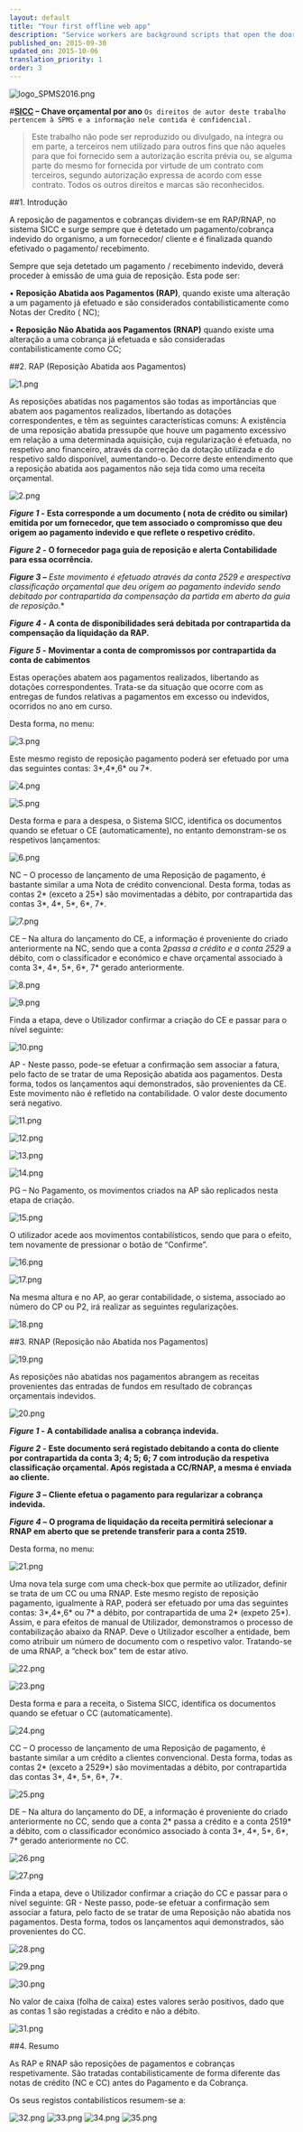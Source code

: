 ```yaml
---
layout: default
title: "Your first offline web app"
description: "Service workers are background scripts that open the door to rich offline functionality that would normally require a native application. Learn how to integrate a service worker into an existing application to make it work offline."
published_on: 2015-09-30
updated_on: 2015-10-06
translation_priority: 1
order: 3
---
```

![logo_SPMS2016.png](https://github.com/SPMSSICC/Markdown/blob/master/logos%20SPMS/logo_SPMS2016.png "")

#**[SICC](C://Users//User//Desktop//SICC//LOGIN.html "SICC") – Chave orçamental por ano**
``Os direitos de autor deste trabalho pertencem à SPMS e a informação nele contida é confidencial.``


> Este trabalho não pode ser reproduzido ou divulgado, na íntegra ou em parte, a terceiros nem utilizado para outros fins que não aqueles para que foi fornecido sem a autorização escrita prévia ou, se alguma parte do mesmo for fornecida por virtude de um contrato com terceiros, segundo autorização expressa de acordo com esse contrato. Todos os outros direitos e marcas são reconhecidos.

##1.	Introdução

A reposição de pagamentos e cobranças dividem-se em RAP/RNAP, no sistema SICC e surge sempre que é detetado um pagamento/cobrança indevido do organismo, a um fornecedor/ cliente e é finalizada quando efetivado o pagamento/ recebimento.

Sempre que seja detetado um pagamento / recebimento indevido, deverá proceder à emissão de uma guia de reposição. Esta pode ser:

•	**Reposição Abatida aos Pagamentos (RAP)**, quando existe uma alteração a um pagamento já efetuado e são considerados contabilisticamente como Notas der Credito ( NC);

•	**Reposição Não Abatida aos Pagamentos (RNAP)** quando existe uma alteração a uma cobrança já efetuada e são consideradas contabilisticamente como CC;

##2. RAP (Reposição Abatida aos Pagamentos)

![1.png](https://github.com/SPMSSICC/Markdown/blob/master/RAP%20e%20RNAP/1.png "")

As reposições abatidas nos pagamentos são todas as importâncias que abatem aos pagamentos realizados, libertando as dotações correspondentes, e têm as seguintes características comuns: 
A existência de uma reposição abatida pressupõe que houve um pagamento excessivo em relação a uma determinada aquisição, cuja regularização é efetuada, no respetivo ano financeiro, através da correção da dotação utilizada e do respetivo saldo disponível, aumentando-o. Decorre deste entendimento que a reposição abatida aos pagamentos não seja tida como uma receita orçamental. 

![2.png](https://github.com/SPMSSICC/Markdown/blob/master/RAP%20e%20RNAP/2.png "")

***Figure 1 -*** **Esta corresponde a um documento ( nota de crédito ou similar) emitida por um fornecedor, que tem associado o compromisso que deu origem ao pagamento indevido e que reflete o respetivo crédito.** 

***Figure 2 -*** **O fornecedor paga guia de reposição e alerta Contabilidade para essa ocorrência.**

***Figure 3 –*** **Este movimento é efetuado através da conta 2529* e arespectiva classificação orçamental que deu origem ao pagamento indevido sendo debitado por contrapartida da compensação da partida em aberto da guia de reposição.**

***Figure 4 -*** **A conta de disponibilidades será debitada por contrapartida da compensação da liquidação da RAP.**

***Figure 5 -*** **Movimentar a conta de compromissos por contrapartida da conta de cabimentos**

Estas operações abatem aos pagamentos realizados, libertando as dotações correspondentes. Trata-se da situação que ocorre com as entregas de fundos relativas a pagamentos em excesso ou indevidos, ocorridos no ano em curso.

Desta forma, no menu:

![3.png](https://github.com/SPMSSICC/Markdown/blob/master/RAP%20e%20RNAP/3.png "")

Este mesmo registo de reposição pagamento poderá ser efetuado por uma das seguintes contas: 3*,4*,6* ou 7*.

![4.png](https://github.com/SPMSSICC/Markdown/blob/master/RAP%20e%20RNAP/4.png "")

![5.png](https://github.com/SPMSSICC/Markdown/blob/master/RAP%20e%20RNAP/5.png "")

Desta forma e para a despesa, o Sistema SICC, identifica os documentos quando se efetuar o CE (automaticamente), no entanto demonstram-se os respetivos lançamentos:

![6.png](https://github.com/SPMSSICC/Markdown/blob/master/RAP%20e%20RNAP/6.png "")

NC – O processo de lançamento de uma Reposição de pagamento, é bastante similar a uma Nota de crédito convencional. Desta forma, todas as contas 2* (exceto a 25*) são movimentadas a débito, por contrapartida das contas 3*, 4*, 5*, 6*, 7*.

![7.png](https://github.com/SPMSSICC/Markdown/blob/master/RAP%20e%20RNAP/7.png "")

CE – Na altura do lançamento do CE, a informação é proveniente do criado anteriormente na NC, sendo que a conta 2*passa a crédito e a conta 2529* a débito, com o classificador e económico e chave orçamental associado à conta 3*, 4*, 5*, 6*, 7* gerado anteriormente.

![8.png](https://github.com/SPMSSICC/Markdown/blob/master/RAP%20e%20RNAP/8.png "")

![9.png](https://github.com/SPMSSICC/Markdown/blob/master/RAP%20e%20RNAP/9.png "")

Finda a etapa, deve o Utilizador confirmar a criação do CE e passar para o nível seguinte:

![10.png](https://github.com/SPMSSICC/Markdown/blob/master/RAP%20e%20RNAP/10.png "")

AP - Neste passo, pode-se efetuar a confirmação sem associar a fatura, pelo facto de se tratar de uma Reposição abatida aos pagamentos. Desta forma, todos os lançamentos aqui demonstrados, são provenientes da CE. Este movimento não é refletido na contabilidade. O valor deste documento será negativo.

![11.png](https://github.com/SPMSSICC/Markdown/blob/master/RAP%20e%20RNAP/11.png "")

![12.png](https://github.com/SPMSSICC/Markdown/blob/master/RAP%20e%20RNAP/12.png "")

![13.png](https://github.com/SPMSSICC/Markdown/blob/master/RAP%20e%20RNAP/13.png "")

![14.png](https://github.com/SPMSSICC/Markdown/blob/master/RAP%20e%20RNAP/14.png "")

PG – No Pagamento, os movimentos criados na AP são replicados nesta etapa de criação. 

![15.png](https://github.com/SPMSSICC/Markdown/blob/master/RAP%20e%20RNAP/15.png "")

O utilizador acede aos movimentos contabilísticos, sendo que para o efeito, tem novamente de pressionar o botão de “Confirme”.

![16.png](https://github.com/SPMSSICC/Markdown/blob/master/RAP%20e%20RNAP/16.png "")

![17.png](https://github.com/SPMSSICC/Markdown/blob/master/RAP%20e%20RNAP/17.png "")

Na mesma altura e no AP, ao gerar contabilidade, o sistema, associado ao número do CP ou P2, irá realizar as seguintes regularizações.

![18.png](https://github.com/SPMSSICC/Markdown/blob/master/RAP%20e%20RNAP/18.png "")

##3. RNAP (Reposição não Abatida nos Pagamentos)

![19.png](https://github.com/SPMSSICC/Markdown/blob/master/RAP%20e%20RNAP/19.png "")

As reposições não abatidas nos pagamentos abrangem as receitas provenientes das entradas de fundos em resultado de cobranças orçamentais indevidos. 

![20.png](https://github.com/SPMSSICC/Markdown/blob/master/RAP%20e%20RNAP/20.png "")

***Figure 1 -*** **A contabilidade analisa a cobrança indevida.**

***Figure 2 -*** **Este documento será registado debitando a conta do cliente por contrapartida da conta 3; 4; 5; 6; 7 com introdução da respetiva classificação orçamental. Após registada a CC/RNAP, a mesma é enviada ao cliente.**

***Figure 3 –*** **Cliente efetua o pagamento para regularizar a cobrança indevida.**

***Figure 4 –*** **O programa de liquidação da receita permitirá selecionar a RNAP em aberto que se pretende transferir para a conta 2519.**

Desta forma, no menu:

![21.png](https://github.com/SPMSSICC/Markdown/blob/master/RAP%20e%20RNAP/21.png "")

Uma nova tela surge com uma check-box que permite ao utilizador, definir se trata de um CC ou uma RNAP. Este mesmo registo de reposição pagamento, igualmente à RAP, poderá ser efetuado por uma das seguintes contas: 3*,4*,6* ou 7* a débito, por contrapartida de uma 2* (expeto 25*).
Assim, e para efeitos de manual de Utilizador, demonstramos o processo de contabilização abaixo da RNAP.
Deve o Utilizador escolher a entidade, bem como atribuir um número de documento com o respetivo valor. Tratando-se de uma RNAP, a “check box” tem de estar ativo.

![22.png](https://github.com/SPMSSICC/Markdown/blob/master/RAP%20e%20RNAP/22.png "")

![23.png](https://github.com/SPMSSICC/Markdown/blob/master/RAP%20e%20RNAP/23.png "")

Desta forma e para a receita, o Sistema SICC, identifica os documentos quando se efetuar o CC (automaticamente).

![24.png](https://github.com/SPMSSICC/Markdown/blob/master/RAP%20e%20RNAP/24.png "")

CC – O processo de lançamento de uma Reposição de pagamento, é bastante similar a um crédito a clientes convencional. Desta forma, todas as contas 2* (exceto a 2529*) são movimentadas a débito, por contrapartida das contas 3*, 4*, 5*, 6*, 7*.

![25.png](https://github.com/SPMSSICC/Markdown/blob/master/RAP%20e%20RNAP/25.png "")

DE – Na altura do lançamento do DE, a informação é proveniente do criado anteriormente no CC, sendo que a conta 2* passa a crédito e a conta 2519* a débito, com o classificador económico associado à conta 3*, 4*, 5*, 6*, 7* gerado anteriormente no CC.

![26.png](https://github.com/SPMSSICC/Markdown/blob/master/RAP%20e%20RNAP/26.png "")

![27.png](https://github.com/SPMSSICC/Markdown/blob/master/RAP%20e%20RNAP/27.png "")


Finda a etapa, deve o Utilizador confirmar a criação do CC e passar para o nível seguinte:
GR - Neste passo, pode-se efetuar a confirmação sem associar a fatura, pelo facto de se tratar de uma Reposição não abatida nos pagamentos. Desta forma, todos os lançamentos aqui demonstrados, são provenientes do CC.

![28.png](https://github.com/SPMSSICC/Markdown/blob/master/RAP%20e%20RNAP/28.png "")

![29.png](https://github.com/SPMSSICC/Markdown/blob/master/RAP%20e%20RNAP/29.png "")

![30.png](https://github.com/SPMSSICC/Markdown/blob/master/RAP%20e%20RNAP/30.png "")

No valor de caixa (folha de caixa) estes valores serão positivos, dado que as contas 1 são registadas a crédito e não a débito. 

![31.png](https://github.com/SPMSSICC/Markdown/blob/master/RAP%20e%20RNAP/31.png "")

##4.	Resumo

 As RAP e RNAP são reposições de pagamentos e cobranças respetivamente. São tratadas contabilisticamente de forma diferente das notas de crédito (NC e CC) antes do Pagamento e da Cobrança.

Os seus registos contabilísticos resumem-se a:

![32.png](https://github.com/SPMSSICC/Markdown/blob/master/RAP%20e%20RNAP/32.png "")
![33.png](https://github.com/SPMSSICC/Markdown/blob/master/RAP%20e%20RNAP/33.png "")
![34.png](https://github.com/SPMSSICC/Markdown/blob/master/RAP%20e%20RNAP/34.png "")
![35.png](https://github.com/SPMSSICC/Markdown/blob/master/RAP%20e%20RNAP/36.png "")




